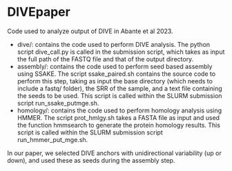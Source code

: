 # DIVEpaper
Code used to analyze output of DIVE in Abante et al 2023.

- dive/: contains the code used to perform DIVE analysis. The python script dive_call.py is called in the submission script, which takes as input the full path of the FASTQ file and that of the output directory.
- assembly/: contains the code used to perform seed based assembly using SSAKE. The script ssake_paired.sh contains the source code to perform this step, taking as input the base directory (which needs to include a fastq/ folder), the SRR of the sample, and a text file containing the seeds to be used. This script is called within the SLURM submission script run_ssake_putmge.sh.
- homology/: contains the code used to perform homology analysis using HMMER. The script prot_hmlgy.sh takes a FASTA file as input and used the function hmmsearch to generate the protein homology results. This script is called within the SLURM submission script run_hmmer_put_mge.sh.

In our paper, we selected DIVE anchors with unidirectional variability (up or down), and used these as seeds during the assembly step.
